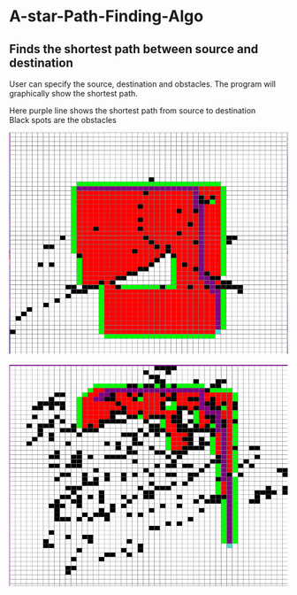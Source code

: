 # A-star-Path-Finding-Algo


## Finds the shortest path between source and destination

User can specify the source, destination and obstacles. The program will graphically show the shortest path.

Here purple line shows the shortest path from source to destination
<br>
Black spots are the obstacles

<img src="https://github.com/adrsh-23/A-star-Path-Finding-Algo/blob/master/upload.PNG" width=600px height=400px>
<br><br>
<img src="https://github.com/adrsh-23/A-star-Path-Finding-Algo/blob/master/img.PNG" width=600px height=400px>

